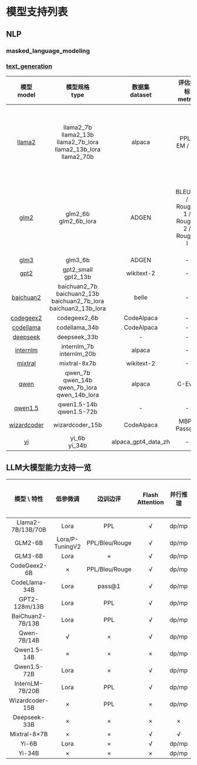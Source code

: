 # 模型支持列表

## NLP

### masked_language_modeling

### [text_generation](task_cards/text_generation.md)

|                    模型 <br/> model                     |                                    模型规格 <br/> type                                    |  数据集 <br/> dataset  |           评估指标 <br/> metric           |                           评估得分 <br/> score                            |                                 配置 <br/> config                                  |
|:-----------------------------------------------------:|:-------------------------------------------------------------------------------------:|:-------------------:|:-------------------------------------:|:---------------------------------------------------------------------:|:--------------------------------------------------------------------------------:|
|            [llama2](model_cards/llama2.md)            | llama2_7b <br/>llama2_13b <br/> llama2_7b_lora <br/> llama2_13b_lora <br/> llama2_70b |       alpaca        |             PPL / EM / F1             | 6.58 / 39.6 / 60.5 <br/> 6.14 / 27.91 / 44.23 <br/> - <br/> - <br/> - |    [configs](https://gitee.com/mindspore/mindformers/tree/dev/configs/llama)     |
|              [glm2](model_cards/glm2.md)              |                              glm2_6b <br/> glm2_6b_lora                               |        ADGEN        | BLEU-4 / Rouge-1 / Rouge-2 / Rouge-l  |     7.47 / 30.78 / 7.07 / 24.77 <br/> 7.23 / 31.06 / 7.18 / 24.23     |     [configs](https://gitee.com/mindspore/mindformers/tree/dev/configs/glm2)     |
|              [glm3](model_cards/glm3.md)              |                                        glm3_6b                                        |        ADGEN        |                   -                   |                                   -                                   |     [configs](https://gitee.com/mindspore/mindformers/tree/dev/configs/glm3)     |
|              [gpt2](model_cards/gpt2.md)              |                               gpt2_small <br/> gpt2_13b                               |     wikitext-2      |                   -                   |                                   -                                   |     [configs](https://gitee.com/mindspore/mindformers/tree/dev/configs/gpt2)     |
|    [baichuan2](../research/baichuan2/baichuan2.md)    |  baichuan2_7b <br/> baichuan2_13b  <br/> baichuan2_7b_lora <br/> baichuan2_13b_lora   |        belle        |                   -                   |                                   -                                   |  [configs](https://gitee.com/mindspore/mindformers/tree/dev/research/baichuan2)  |
|         [codegeex2](model_cards/codegeex2.md)         |                                     codegeex2_6b                                      |     CodeAlpaca      |                   -                   |                                   -                                   |  [configs](https://gitee.com/mindspore/mindformers/tree/dev/configs/codegeex2)   |
|         [codellama](model_cards/codellama.md)         |                                     codellama_34b                                     |     CodeAlpaca      |                   -                   |                                   -                                   |  [configs](https://gitee.com/mindspore/mindformers/tree/dev/configs/codellama)   |
|     [deepseek](../research/deepseek/deepseek.md)      |                                     deepseek_33b                                      |          -          |                   -                   |                                   -                                   |  [configs](https://gitee.com/mindspore/mindformers/tree/dev/research/deepseek)   |
|     [internlm](../research/internlm/internlm.md)      |                            internlm_7b <br/> internlm_20b                             |       alpaca        |                   -                   |                                   -                                   |  [configs](https://gitee.com/mindspore/mindformers/tree/dev/research/internlm)   |
|       [mixtral](../research/mixtral/mixtral.md)       |                                     mixtral-8x7b                                      |     wikitext-2      |                   -                   |                                   -                                   |   [configs](https://gitee.com/mindspore/mindformers/tree/dev/research/mixtral)   |
|           [qwen](../research/qwen/qwen.md)            |             qwen_7b <br/> qwen_14b <br/> qwen_7b_lora <br/> qwen_14b_lora             |       alpaca        |                C-Eval                 |                   63.3 <br/> 72.13 <br/> - <br/> -                    |    [configs](https://gitee.com/mindspore/mindformers/tree/dev/research/qwen)     |
|       [qwen1.5](../research/qwen1_5/qwen1_5.md)       |                             qwen1.5-14b <br/> qwen1.5-72b                             |          -          |                   -                   |                                   -                                   |   [configs](https://gitee.com/mindspore/mindformers/tree/dev/research/qwen1_5)   |
| [wizardcoder](../research/wizardcoder/wizardcoder.md) |                                    wizardcoder_15b                                    |     CodeAlpaca      |              MBPP Pass@1              |                                 50.8                                  | [configs](https://gitee.com/mindspore/mindformers/tree/dev/research/wizardcoder) |
|              [yi](../research/yi/yi.md)               |                                  yi_6b <br/> yi_34b                                   | alpaca_gpt4_data_zh |                   -                   |                                   -                                   |     [configs](https://gitee.com/mindspore/mindformers/tree/dev/research/yi)      |

## LLM大模型能力支持一览

|     模型  \  特性     |      低参微调       |      边训边评      | Flash Attention | 并行推理  | 流式推理 | Chat | 多轮对话 |
|:-----------------:|:---------------:|:--------------:|:---------------:|:-----:|:----:|:----:|:----:|
| Llama2-7B/13B/70B |      Lora       |      PPL       |        √        | dp/mp |  √   |  √   |  √   |
|      GLM2-6B      | Lora/P-TuningV2 | PPL/Bleu/Rouge |        √        | dp/mp |  √   |  √   |  √   |
|      GLM3-6B      |      Lora       |       ×        |        √        | dp/mp |  √   |  √   |  √   |
|   CodeGeex2-6B    |        ×        | PPL/Bleu/Rouge |        √        | dp/mp |  √   |  √   |  √   |
|   CodeLlama-34B   |      Lora       |     pass@1     |        √        | dp/mp |  √   |  √   |  ×   |
|   GPT2-128m/13B   |      Lora       |      PPL       |        √        | dp/mp |  √   |  ×   |  ×   |
| BaiChuan2-7B/13B  |      Lora       |      PPL       |        √        | dp/mp |  √   |  √   |  √   |
|    Qwen-7B/14B    |        √        |       ×        |        √        | dp/mp |  √   |  √   |  √   |
|    Qwen1.5-14B    |        ×        |       ×        |        ×        | dp/mp |  √   |  √   |  √   |
|    Qwen1.5-72B    |      Lora       |       ×        |        √        | dp/mp |  √   |  √   |  √   |
|  InternLM-7B/20B  |      Lora       |      PPL       |        √        | dp/mp |  √   |  √   |  √   |
|  Wizardcoder-15B  |        ×        |      PPL       |        ×        | dp/mp |  √   |  √   |  √   |
|   Deepseek-33B    |        ×        |       ×        |        ×        |   ×   |  ×   |  √   |  ×   |
|   Mixtral-8×7B    |        ×        |       ×        |        √        |   √   |  ×   |  ×   |  ×   |
|       Yi-6B       |      Lora       |       ×        |        √        | dp/mp |  √   |  √   |  √   |
|      Yi-34B       |        ×        |       ×        |        ×        | dp/mp |  √   |  ×   |  ×   |
